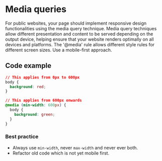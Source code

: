 # Media queries

For public websites, your page should implement responsive design functionalities using the media query technique.
Media query techniques allow different presentation and content to be served depending on the output device, helping ensure that your website renders optimally on all devices and platforms. The '@media' rule allows different style rules for different screen sizes. Use a mobile-first approach.

## Code example

```css
// This applies from 0px to 600px
body {
  background: red;
}

// This applies from 600px onwards
@media (min-width: 600px) {
  body {
    background: green;
  }
}

```

### Best practice

* Always use `min-width`, never `max-width` and never ever both.
* Refactor old code which is not yet mobile first.
